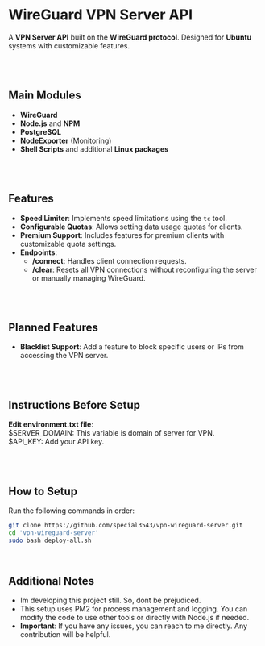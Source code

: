 # WireGuard VPN Server API

A **VPN Server API** built on the **WireGuard protocol**. Designed for **Ubuntu** systems with customizable features.

<br /><br />

## Main Modules

- **WireGuard**
- **Node.js** and **NPM**
- **PostgreSQL**
- **NodeExporter** (Monitoring)
- **Shell Scripts** and additional **Linux packages**

<br /><br />

## Features

- **Speed Limiter**: Implements speed limitations using the `tc` tool.  
- **Configurable Quotas**: Allows setting data usage quotas for clients.  
- **Premium Support**: Includes features for premium clients with customizable quota settings.  
- **Endpoints**:  
  - **/connect**: Handles client connection requests.  
  - **/clear**: Resets all VPN connections without reconfiguring the server or manually managing WireGuard.

<br /><br />

## Planned Features

- **Blacklist Support**: Add a feature to block specific users or IPs from accessing the VPN server.

<br /><br />

## Instructions Before Setup

**Edit environment.txt file**:<br />
$SERVER_DOMAIN: This variable is domain of server for VPN.<br />
$API_KEY: Add your API key.

<br /><br />

## How to Setup

Run the following commands in order:

```bash
git clone https://github.com/special3543/vpn-wireguard-server.git
cd 'vpn-wireguard-server' 
sudo bash deploy-all.sh
```
<br />


## Additional Notes

- Im developing this project still. So, dont be prejudiced.
- This setup uses PM2 for process management and logging. You can modify the code to use other tools or directly with Node.js if needed.
- **Important**: If you have any issues, you can reach to me directly. Any contribution will be helpful.<br /><br /><br />



